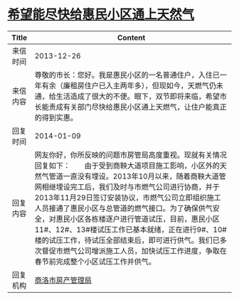 # <a href="http://www.shangluo.gov.cn/zmhd/ldxxxx.jsp?urltype=leadermail.LeaderMailContentUrl&wbtreeid=1112&leadermailid=2212">希望能尽快给惠民小区通上天然气</a>
|Title|Content|
|:---:|---|
|来信时间|2013-12-26|
|来信内容|尊敬的市长：您好。我是惠民小区的一名普通住户，入住已一年有余（廉租房住户已入主两年多），但现如今，天燃气仍未通，给生活造成了很大的不便。眼下，双节即将来临，希望市长能责成有关部门尽快给惠民小区通上天燃气，让住户能真正的得到实惠。|
|回复时间|2014-01-09|
|回复内容|网友你好，你所反映的问题市房管局高度重视。现就有关情况回复如下：　　由于受到商鞅大道项目施工影响，小区外的天然气管道一直没有埋设。2013年10月以来，随着商鞅大道管网相继埋设完工后，我们及时与市燃气公司进行协商，并于2013年11月29日签订安装协议，市燃气公司立即组织施工人员接通了惠民小区与总管道的燃气接口。为了确保供气安全，对惠民小区各栋楼逐户进行管道试压，目前，惠民小区11#、12#、13#楼试压工作已基本就绪，正在进行9#、10#楼的试压工作，待试压全部结束后，即可进行供气。我们已多次督促市燃气公司增派施工人员，加快试压工作进度，争取在春节前完成整个小区试压工作并供气。|
|回复机构|<a href="../../categories/agencies/商洛市房产管理局.md">商洛市房产管理局</a>|